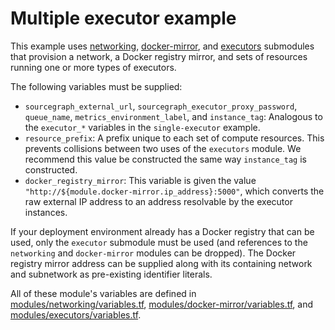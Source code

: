 # Multiple executor example

This example uses [networking](https://registry.terraform.io/modules/sourcegraph/executors/google/3.42.0/submodules/networking), [docker-mirror](https://registry.terraform.io/modules/sourcegraph/executors/google/3.42.0/submodules/docker-mirror), and [executors](https://registry.terraform.io/modules/sourcegraph/executors/google/3.42.0/submodules/executors) submodules that provision a network, a Docker registry mirror, and sets of resources running one or more types of executors.

The following variables must be supplied:

- `sourcegraph_external_url`, `sourcegraph_executor_proxy_password`, `queue_name`, `metrics_environment_label`, and `instance_tag`: Analogous to the `executor_*` variables in the `single-executor` example.
- `resource_prefix`: A prefix unique to each set of compute resources. This prevents collisions between two uses of the `executors` module. We recommend this value be constructed the same way `instance_tag` is constructed.
- `docker_registry_mirror`: This variable is given the value `"http://${module.docker-mirror.ip_address}:5000"`, which converts the raw external IP address to an address resolvable by the executor instances.

If your deployment environment already has a Docker registry that can be used, only the `executor` submodule must be used (and references to the `networking` and `docker-mirror` modules can be dropped). The Docker registry mirror address can be supplied along with its containing network and subnetwork as pre-existing identifier literals.

All of these module's variables are defined in [modules/networking/variables.tf](https://github.com/sourcegraph/terraform-google-executors/blob/v3.42.0/modules/networking/variables.tf), [modules/docker-mirror/variables.tf](https://github.com/sourcegraph/terraform-google-executors/blob/v3.42.0/modules/docker-mirror/variables.tf), and [modules/executors/variables.tf](https://github.com/sourcegraph/terraform-google-executors/blob/v3.42.0/modules/executors/variables.tf).
